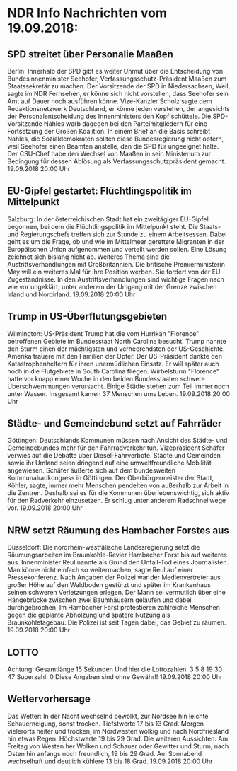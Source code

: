 # NDR Info Nachrichten vom 19.09.2018:


## SPD streitet über Personalie Maaßen
Berlin: Innerhalb der SPD gibt es weiter Unmut über die Entscheidung von Bundesinnenminister Seehofer, Verfassungsschutz-Präsident Maaßen zum Staatssekretär zu machen. Der Vorsitzende der SPD in Niedersachsen, Weil, sagte im NDR Fernsehen, er könne sich nicht vorstellen, dass Seehofer sein Amt auf Dauer noch ausführen könne. Vize-Kanzler Scholz sagte dem Redaktionsnetzwerk Deutschland, er könne jeden verstehen, der angesichts der Personalentscheidung des Innenministers den Kopf schüttele. Die SPD-Vorsitzende Nahles warb dagegen bei den Parteimitgliedern für eine Fortsetzung der Großen Koalition. In einem Brief an die Basis schreibt Nahles, die Sozialdemokraten sollten diese Bundesregierung nicht opfern, weil Seehofer einen Beamten anstelle, den die SPD für ungeeignet halte. Der CSU-Chef habe den Wechsel von Maaßen in sein Ministerium zur Bedingung für dessen Ablösung als Verfassungsschutzpräsident gemacht. 19.09.2018 20:00 Uhr 

## EU-Gipfel gestartet: Flüchtlingspolitik im Mittelpunkt
Salzburg: In der österreichischen Stadt hat ein zweitägiger EU-Gipfel begonnen, bei dem die Flüchtlingspolitik im Mittelpunkt steht. Die Staats- und Regierungschefs treffen sich zur Stunde zu einem Arbeitsessen. Dabei geht es um die Frage, ob und wie im Mittelmeer gerettete Migranten in der Europäischen Union aufgenommen und verteilt werden sollen. Eine Lösung zeichnet sich bislang nicht ab. Weiteres Thema sind die Austrittsverhandlungen mit Großbritannien. Die britische Premierministerin May will ein weiteres Mal für ihre Position werben. Sie fordert von der EU Zugeständnisse. In den Austrittsverhandlungen sind wichtige Fragen nach wie vor ungeklärt; unter anderem der Umgang mit der Grenze zwischen Irland und Nordirland. 19.09.2018 20:00 Uhr 

## Trump in US-Überflutungsgebieten
Wilmington: US-Präsident Trump hat die vom Hurrikan "Florence" betroffenen Gebiete im Bundesstaat North Carolina besucht. Trump nannte den Sturm einen der mächtigsten und verheerendsten der US-Geschichte. Amerika trauere mit den Familien der Opfer. Der US-Präsident dankte den Katastrophenhelfern für ihren unermüdlichen Einsatz. Er will später auch noch in die Flutgebiete in South Carolina fliegen. Wirbelsturm "Florence" hatte vor knapp einer Woche in den beiden Bundesstaaten schwere Überschwemmungen verursacht. Einige Städte stehen zum Teil immer noch unter Wasser. Insgesamt kamen 37 Menschen ums Leben. 19.09.2018 20:00 Uhr 

## Städte- und Gemeindebund setzt auf Fahrräder
Göttingen: Deutschlands Kommunen müssen nach Ansicht des Städte- und Gemeindebundes mehr für den Fahrradverkehr tun. Vizepräsident Schäfer verwies auf die Debatte über Diesel-Fahrverbote. Städte und Gemeinden sowie ihr Umland seien dringend auf eine umweltfreundliche Mobilität angewiesen. Schäfer äußerte sich auf dem bundesweiten Kommunalradkongress in Göttingen. Der Oberbürgermeister der Stadt, Köhler, sagte, immer mehr Menschen pendelten von außerhalb zur Arbeit in die Zentren. Deshalb sei es für die Kommunen überlebenswichtig, sich aktiv für den Radverkehr einzusetzen. Er schlug unter anderem Radschnellwege vor. 19.09.2018 20:00 Uhr 

## NRW setzt Räumung des Hambacher Forstes aus
Düsseldorf: Die nordrhein-westfälische Landesregierung setzt die Räumungsarbeiten im Braunkohle-Revier Hambacher Forst bis auf weiteres aus. Innenminister Reul nannte als Grund den Unfall-Tod eines Journalisten. Man könne nicht einfach so weitermachen, sagte Reul auf einer Pressekonferenz. Nach Angaben der Polizei war der Medienvertreter aus großer Höhe auf den Waldboden gestürzt und später im Krankenhaus seinen schweren Verletzungen erlegen. Der Mann sei vermutlich über eine Hängebrücke zwischen zwei Baumhäusern gelaufen und dabei durchgebrochen. Im Hambacher Forst protestieren zahlreiche Menschen gegen die geplante Abholzung und spätere Nutzung als Braunkohletagebau. Die Polizei ist seit Tagen dabei, das Gebiet zu räumen. 19.09.2018 20:00 Uhr 

## LOTTO
Achtung: Gesamtlänge 15 Sekunden Und hier die Lottozahlen:
3 5		8		19		30		47
Superzahl:		0 Diese Angaben sind ohne Gewähr!! 19.09.2018 20:00 Uhr 

## Wettervorhersage
Das Wetter: In der Nacht wechselnd bewölkt, zur Nordsee hin leichte Schauerneigung, sonst trocken. Tiefstwerte 17 bis 13 Grad. Morgen vielerorts heiter und trocken, im Nordwesten wolkig und nach Nordfriesland hin etwas Regen. Höchstwerte 19 bis 29 Grad. Die weiteren Aussichten: Am Freitag von Westen her Wolken und Schauer oder Gewitter und Sturm, nach Osten hin anfangs noch freundlich, 19 bis 29 Grad. Am Sonnabend wechselhaft und deutlich kühlere 13 bis 18 Grad. 19.09.2018 20:00 Uhr 
